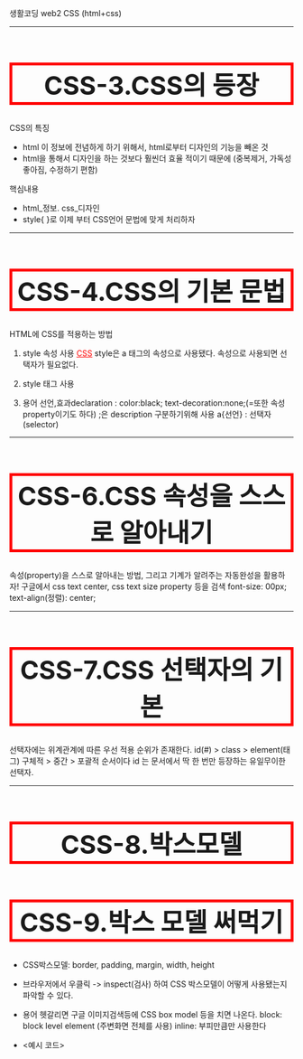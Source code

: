 
생활코딩 web2 CSS (html+css)

------------------------------------------------------------------------
# CSS-3.CSS의 등장

CSS의 특징
* html 이 정보에 전념하게 하기 위해서, html로부터 디자인의 기능을 빼온 것
* html을 통해서 디자인을 하는 것보다 훨씬더 효율 적이기 때문에
 (중복제거, 가독성 좋아짐, 수정하기 편함)

핵심내용
* html_정보. css_디자인
* style{ }로 이제 부터 CSS언어 문법에 맞게 처리하자

<!--
<style>
a {color : red;}
</style>
-->

------------------------------------------------------------------------
# CSS-4.CSS의 기본 문법

HTML에 CSS를 적용하는 방법
1. style 속성 사용
<a href="2.html" style="color:red;text-decoration:underline">CSS</a>
style은 a 태그의 속성으로 사용됐다. 속성으로 사용되면 선택자가 필요없다.

2. style 태그 사용
<style>
    a {
      color: black;
      text-decoration: none;
    }
</style>  

3. 용어
선언,효과declaration : color:black; text-decoration:none;(=또한 속성property이기도 하다)
;은 description 구분하기위해 사용
a{선언} : 선택자(selector) 

------------------------------------------------------------------------
# CSS-6.CSS 속성을 스스로 알아내기

속성(property)을 스스로 알아내는 방법, 그리고 기계가 알려주는 자동완성을 활용하자!
구글에서 css text center, css text size property 등을 검색 
font-size: 00px;
text-align(정렬): center;

------------------------------------------------------------------------
# CSS-7.CSS 선택자의 기본

선택자에는 위계관계에 따른 우선 적용 순위가 존재한다.
id(#) > class > element(태그) 
구체적 > 중간 > 포괄적    순서이다
id 는 문서에서 딱 한 번만 등장하는 유일무이한 선택자.

------------------------------------------------------------------------
# CSS-8.박스모델
# CSS-9.박스 모델 써먹기

* CSS박스모델: border, padding, margin, width, height
* 브라우저에서 우클릭 -> inspect(검사) 하여 CSS 박스모델이 어떻게 사용됐는지 파악할 수 있다.
* 용어 헷갈리면 구글 이미지검색등에 CSS box model 등을 치면 나온다.
  block: block level element (주변화면 전체를 사용)
  inline: 부피만큼만 사용한다
  
* <예시 코드>
      <style>
        h1{
            font-size: 45px;
            text-align: center;
            border:5px solid red;         /border으로 묶어 중복 제거/
            padding-bottom: 20px;          
            margin:20px;
            display:block;              /inline, block 등 으로 변경할 수 있다./
            width:100px   
        }
      </style>





